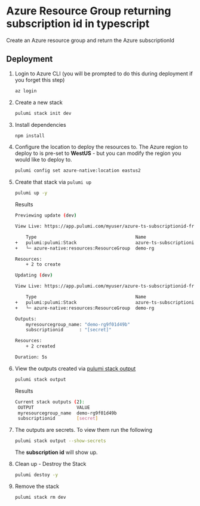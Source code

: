 # Azure Resource Group returning subscription id in typescript
Create an Azure resource group and return the Azure subscriptionId

## Deployment
1. Login to Azure CLI (you will be prompted to do this during deployment if you forget this step)

    ```bash
    az login
    ```

1. Create a new stack

    ```bash
    pulumi stack init dev
    ```
1. Install dependencies
    ```bash
    npm install
    ```
1. Configure the location to deploy the resources to. The Azure region to deploy to is pre-set to **WestUS** - but you can modify the region you would like to deploy to.

    ```bash
    pulumi config set azure-native:location eastus2
    ```
1. Create that stack via `pulumi up`
    ```bash
    pulumi up -y
    ```

    Results
    ```bash
    Previewing update (dev)

    View Live: https://app.pulumi.com/myuser/azure-ts-subscriptionid-from-resourcegroup/dev/previews/0c785e89-b887-48e2-8fb3-fdd78ea9d749

        Type                                     Name                                            Plan       
    +   pulumi:pulumi:Stack                      azure-ts-subscriptionid-from-resourcegroup-dev  create     
    +   └─ azure-native:resources:ResourceGroup  demo-rg                                         create     
    
    Resources:
        + 2 to create

    Updating (dev)

    View Live: https://app.pulumi.com/myuser/azure-ts-subscriptionid-from-resourcegroup/dev/updates/5

        Type                                     Name                                            Status      
    +   pulumi:pulumi:Stack                      azure-ts-subscriptionid-from-resourcegroup-dev  created     
    +   └─ azure-native:resources:ResourceGroup  demo-rg                                         created     
    
    Outputs:
        myresourcegroup_name: "demo-rg9f01d49b"
        subscriptionid      : "[secret]"

    Resources:
        + 2 created

    Duration: 5s
    ```


1. View the outputs created via [pulumi stack output](https://www.pulumi.com/docs/reference/cli/pulumi_stack_output/)
   ```bash
   pulumi stack output
   ```
   Results
   ```bash
   Current stack outputs (2):
    OUTPUT                VALUE
    myresourcegroup_name  demo-rg9f01d49b
    subscriptionid        [secret]
   ```

1. The outputs are secrets. To view them run the following
    ```bash
    pulumi stack output --show-secrets
    ```

    The **subscription id** will show up.

1. Clean up - Destroy the Stack
   ```bash
   pulumi destoy -y
   ```
1. Remove the stack
   ```bash
   pulumi stack rm dev
   ```
